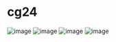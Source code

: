 # cg24
![image](https://user-images.githubusercontent.com/64300626/185676331-bf9a972b-504b-478f-90ac-413f19837851.png)
![image](https://user-images.githubusercontent.com/64300626/185676348-7ba72115-bca9-49fe-883c-95c09d5e995e.png)
![image](https://user-images.githubusercontent.com/64300626/185676359-f58e678a-4b67-4719-90a6-66c9b16a2166.png)
![image](https://user-images.githubusercontent.com/64300626/185676386-578faf1a-78e6-4582-9aeb-65dca30ecc9a.png)
